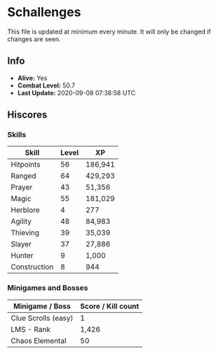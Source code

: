 # Schallenges

This file is updated at minimum every minute. It will only be changed if changes are seen.

## Info

 - **Alive:** Yes
 - **Combat Level:** 50.7
 - **Last Update:** 2020-09-08 07:38:58 UTC

## Hiscores

### Skills

| Skill | Level | XP |
|--|--|--|
| Hitpoints | 56 | 186,941 |
| Ranged | 64 | 429,293 |
| Prayer | 43 | 51,356 |
| Magic | 55 | 181,029 |
| Herblore | 4 | 277 |
| Agility | 48 | 84,983 |
| Thieving | 39 | 35,039 |
| Slayer | 37 | 27,886 |
| Hunter | 9 | 1,000 |
| Construction | 8 | 944 |

### Minigames and Bosses

| Minigame / Boss | Score / Kill count |
|--|--|
| Clue Scrolls (easy) | 1 |
| LMS - Rank | 1,426 |
| Chaos Elemental | 50 |
